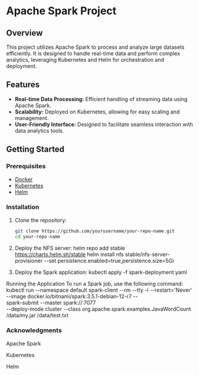 # Apache Spark Project

## Overview
This project utilizes Apache Spark to process and analyze large datasets efficiently. It is designed to handle real-time data and perform complex analytics, leveraging Kubernetes and Helm for orchestration and deployment.

## Features
- **Real-time Data Processing:** Efficient handling of streaming data using Apache Spark.
- **Scalability:** Deployed on Kubernetes, allowing for easy scaling and management.
- **User-Friendly Interface:** Designed to facilitate seamless interaction with data analytics tools.

## Getting Started

### Prerequisites
- [Docker](https://www.docker.com/get-started)
- [Kubernetes](https://kubernetes.io/docs/setup/)
- [Helm](https://helm.sh/docs/intro/install/)

### Installation
1. Clone the repository:
   ```bash
   git clone https://github.com/yourusername/your-repo-name.git
   cd your-repo-name
2. Deploy the NFS server:
   helm repo add stable https://charts.helm.sh/stable
   helm install nfs stable/nfs-server-provisioner --set persistence.enabled=true,persistence.size=5Gi

3. Deploy the Spark application:
   kubectl apply -f spark-deployment.yaml

Running the Application
To run a Spark job, use the following command:
kubectl run --namespace default spark-client --rm --tty -i --restart='Never' \
--image docker.io/bitnami/spark:3.5.1-debian-12-r7 -- \
spark-submit --master spark://<spark-master-ip>:7077 \
--deploy-mode cluster --class org.apache.spark.examples.JavaWordCount \
/data/my.jar /data/test.txt


### Acknowledgments

Apache Spark

Kubernetes

Helm

